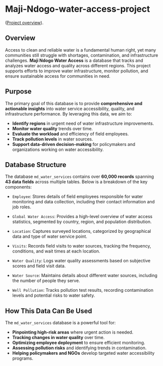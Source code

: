 # Maji-Ndogo-water-access-project

([Project overview](https://raw.githubusercontent.com/noura2004warja/Maji-Ndogo-water-access/refs/heads/main/image/Maji_ndogo.webp)).

## Overview

Access to clean and reliable water is a fundamental human right, yet many communities still struggle with shortages, contamination, and infrastructure challenges. **Maji Ndogo Water Access** is a database that tracks and analyzes water access and quality across different regions. This project supports efforts to improve water infrastructure, monitor pollution, and ensure sustainable access for communities in need.

## Purpose

The primary goal of this database is to provide **comprehensive and actionable insights** into water service accessibility, quality, and infrastructure performance. By leveraging this data, we aim to:

- **Identify regions** in urgent need of water infrastructure improvements.
- **Monitor water quality** trends over time.
- **Evaluate the workload** and efficiency of field employees.
- **Track pollution levels** in water sources.
- **Support data-driven decision-making** for policymakers and organizations working on water accessibility.

## Database Structure

The database `md_water_services` contains over **60,000 records** spanning **43 data fields** across multiple tables. Below is a breakdown of the key components:

 - `Employee`: Stores details of field employees responsible for water monitoring and data collection, including their contact information and job roles.
 - `Global Water Access`: Provides a high-level overview of water access statistics, segmented by country, region, and population distribution.
 - `Location`: Captures surveyed locations, categorized by geographical data and type of water service point.
 - `Visits`: Records field visits to water sources, tracking the frequency, conditions, and wait times at each location.
 - `Water Quality`: Logs water quality assessments based on subjective scores and field visit data.
 - `Water Source`: Maintains details about different water sources, including the number of people they serve.

 - `Well Pollution`: Tracks pollution test results, recording contamination levels and potential risks to water safety.

## How This Data Can Be Used

The `md_water_services` database is a powerful tool for:

- **Pinpointing high-risk areas** where urgent action is needed.
- **Tracking changes in water quality** over time.
- **Optimizing employee deployment** to ensure efficient monitoring.
- **Assessing pollution risks** and identifying trends in contamination.
- **Helping policymakers and NGOs** develop targeted water accessibility programs.

